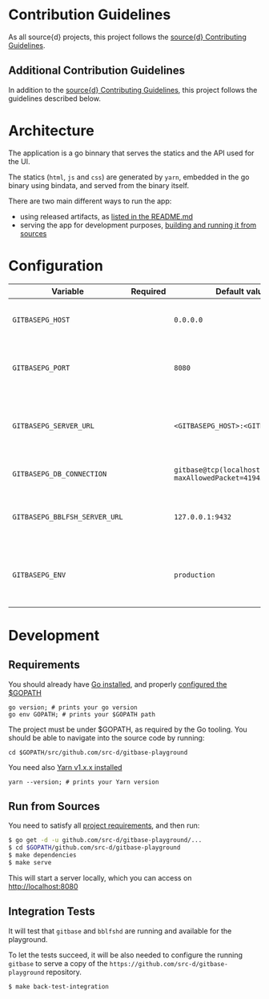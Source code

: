 # Contribution Guidelines

As all source{d} projects, this project follows the
[source{d} Contributing Guidelines](https://github.com/src-d/guide/blob/master/engineering/documents/CONTRIBUTING.md).


## Additional Contribution Guidelines

In addition to the [source{d} Contributing Guidelines](https://github.com/src-d/guide/blob/master/engineering/documents/CONTRIBUTING.md),
this project follows the guidelines described below.


# Architecture

The application is a go binnary that serves the statics and the API used for the UI.

The statics (`html`, `js` and `css`) are generated by `yarn`, embedded in the go binary using bindata, and served from the binary itself.

There are two main different ways to run the app:

- using released artifacts, as [listed in the README.md](../README.md#run-the-playground)
- serving the app for development purposes, [building and running it from sources](#run-from-sources)


# Configuration

| Variable | Required | Default value | Meaning |
| -- | -- | -- | -- |
| `GITBASEPG_HOST` | | `0.0.0.0` | IP address to bind the HTTP server |
| `GITBASEPG_PORT` | | `8080` | Port address to bind the HTTP server |
| `GITBASEPG_SERVER_URL` | | `<GITBASEPG_HOST>:<GITBASEPG_PORT>` | URL used to access the application (i.e. public hostname) |
| `GITBASEPG_DB_CONNECTION` | | `gitbase@tcp(localhost:3306)/none?maxAllowedPacket=4194304` | gitbase connection string |
| `GITBASEPG_BBLFSH_SERVER_URL` | | `127.0.0.1:9432` | Address where bblfsh server is listening |
| `GITBASEPG_ENV` | | `production` | Sets the log level. Use `dev` to enable debug log messages |


# Development

## Requirements

You should already have [Go installed](https://golang.org/doc/install#install), and properly [configured the $GOPATH](https://github.com/golang/go/wiki/SettingGOPATH)

```
go version; # prints your go version
go env GOPATH; # prints your $GOPATH path
```

The project must be under $GOPATH, as required by the Go tooling.
You should be able to navigate into the source code by running:

```
cd $GOPATH/src/github.com/src-d/gitbase-playground
```

You need also [Yarn v1.x.x installed](https://yarnpkg.com/en/docs/install)

```
yarn --version; # prints your Yarn version
```


## Run from Sources

You need to satisfy all [project requirements](#requirements), and then run:

```bash
$ go get -d -u github.com/src-d/gitbase-playground/...
$ cd $GOPATH/github.com/src-d/gitbase-playground
$ make dependencies
$ make serve
```

This will start a server locally, which you can access on [http://localhost:8080](http://localhost:8080)


## Integration Tests

It will test that `gitbase` and `bblfshd` are running and available for the playground.

To let the tests succeed, it will be also needed to configure the running `gitbase` to serve a copy of the `https://github.com/src-d/gitbase-playground` repository.

```bash
$ make back-test-integration
```
